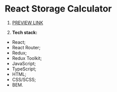 # React Storage Calculator
1. [PREVIEW LINK](https://dmytro-lebedchenko.github.io/react_storage-calculator/#/)

2. <b>Tech stack:</b> <br>
  - React;
  - React Router;
  - Redux;
  - Redux Toolkit;
  - JavaScript;
  - TypeScript;
  - HTML;
  - CSS/SCSS;
  - BEM.
